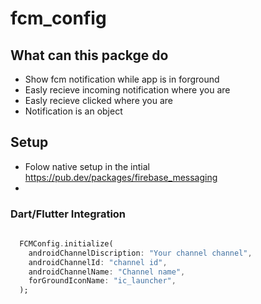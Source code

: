 # fcm_config
## What can this  packge do
- Show fcm notification while app is in forground
- Easly recieve incoming notification where you are
- Easly recieve clicked  where you are
- Notification is an object

## Setup
- Folow native setup in the intial https://pub.dev/packages/firebase_messaging
-

### Dart/Flutter Integration

```dart
 
  FCMConfig.initialize(
    androidChannelDiscription: "Your channel channel",
    androidChannelId: "channel id",
    androidChannelName: "Channel name",
    forGroundIconName: "ic_launcher",
  );
```

